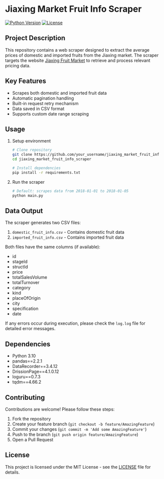 # Jiaxing Market Fruit Info Scraper

[![Python Version](https://img.shields.io/badge/python-3.8+-blue.svg)](https://www.python.org/)
[![License](https://img.shields.io/badge/license-MIT-green.svg)](LICENSE)

## Project Description

This repository contains a web scraper designed to extract the average prices of domestic and imported fruits from the Jiaxing market. The scraper targets the website [Jiaxing Fruit Market](http://jxzgsgzs.com/price.html) to retrieve and process relevant pricing data.

## Key Features

- Scrapes both domestic and imported fruit data
- Automatic pagination handling
- Built-in request retry mechanism
- Data saved in CSV format
- Supports custom date range scraping

## Usage

1. Setup environment

   ```bash
   # Clone repository
   git clone https://github.com/your_username/jiaxing_market_fruit_info_scraper.git
   cd jiaxing_market_fruit_info_scraper

   # Install dependencies
   pip install -r requirements.txt
   ```

2. Run the scraper

   ```python
   # Default: scrapes data from 2018-01-01 to 2018-01-05
   python main.py
   ```

## Data Output

The scraper generates two CSV files:

1. `domestic_fruit_info.csv` - Contains domestic fruit data
2. `imported_fruit_info.csv` - Contains imported fruit data

Both files have the same columns (if available):

- id
- stageId
- structId
- price
- totalSalesVolume
- totalTurnover
- category
- kind
- placeOfOrigin
- city
- specification
- date

If any errors occur during execution, please check the `log.log` file for detailed error messages.

## Dependencies

- Python 3.10
- pandas==2.2.1
- DataRecorder==3.4.12
- DrissionPage==4.1.0.12
- loguru==0.7.3
- tqdm==4.66.2

## Contributing

Contributions are welcome! Please follow these steps:

1. Fork the repository
2. Create your feature branch (`git checkout -b feature/AmazingFeature`)
3. Commit your changes (`git commit -m 'Add some AmazingFeature'`)
4. Push to the branch (`git push origin feature/AmazingFeature`)
5. Open a Pull Request

## License

This project is licensed under the MIT License - see the [LICENSE](LICENSE) file for details.
